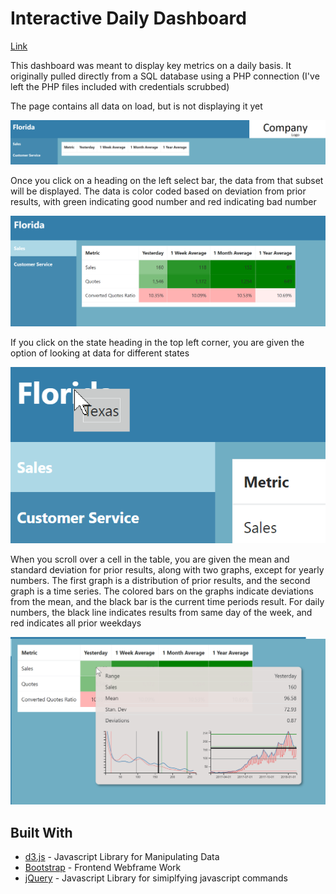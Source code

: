 # Interactive Daily Dashboard

[Link](https://htmlpreview.github.io/?https://github.com/jjburke3/interactive_dashboard/blob/master/)

This dashboard was meant to display key metrics on a daily basis.  It originally pulled directly from a SQL database using a PHP connection (I've left the PHP files included with credentials scrubbed)

The page contains all data on load, but is not displaying it yet

![alt text](./start-page.png)

Once you click on a heading on the left select bar, the data from that subset will be displayed.  The data is color coded based on deviation from prior results, with green indicating good number and red indicating bad number

![alt text](./load-table.png)

If you click on the state heading in the top left corner, you are given the option of looking at data for different states

![alt text](./state-selector.png)

When you scroll over a cell in the table, you are given the mean and standard deviation for prior results, along with two graphs, except for yearly numbers.  The first graph is a distribution of prior results, and the second graph is a time series.  The colored bars on the graphs indicate deviations from the mean, and the black bar is the current time periods result.  For daily numbers, the black line indicates results from same day of the week, and red indicates all prior weekdays

![alt text](./scroll-over.png)




## Built With

* [d3.js](https://d3js.org/) - Javascript Library for Manipulating Data
* [Bootstrap](https://getbootstrap.com/) - Frontend Webframe Work
* [jQuery](https://jquery.com/) - Javascript Library for simiplfying javascript commands


